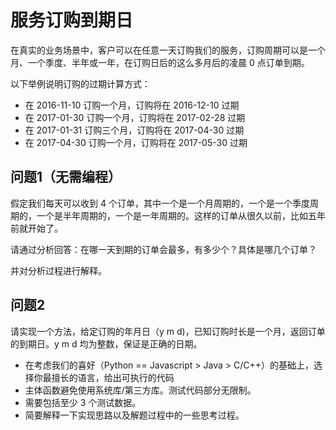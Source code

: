 # 服务订购到期日

在真实的业务场景中，客户可以在任意一天订购我们的服务，订购周期可以是一个月、一个季度、半年或一年，在订购日后的这么多月后的凌晨 0 点订单到期。

以下举例说明订购的过期计算方式：

* 在 2016-11-10 订购一个月，订购将在 2016-12-10 过期
* 在 2017-01-30 订购一个月，订购将在 2017-02-28 过期
* 在 2017-01-31 订购三个月，订购将在 2017-04-30 过期
* 在 2017-04-30 订购一个月，订购将在 2017-05-30 过期



## 问题1（无需编程）

假定我们每天可以收到 4 个订单，其中一个是一个月周期的，一个是一个季度周期的，一个是半年周期的，一个是一年周期的。这样的订单从很久以前，比如五年前就开始了。

请通过分析回答：在哪一天到期的订单会最多，有多少个？具体是哪几个订单？

并对分析过程进行解释。



## 问题2

请实现一个方法，给定订购的年月日（y m d)，已知订购时长是一个月，返回订单的到期日。y m d 均为整数，保证是正确的日期。

* 在考虑我们的喜好（Python == Javascript > Java > C/C++）的基础上，选择你最擅长的语言，给出可执行的代码
* 主体函数避免使用系统库/第三方库。测试代码部分无限制。
* 需要包括至少 3 个测试数据。
* 简要解释一下实现思路以及解题过程中的一些思考过程。

